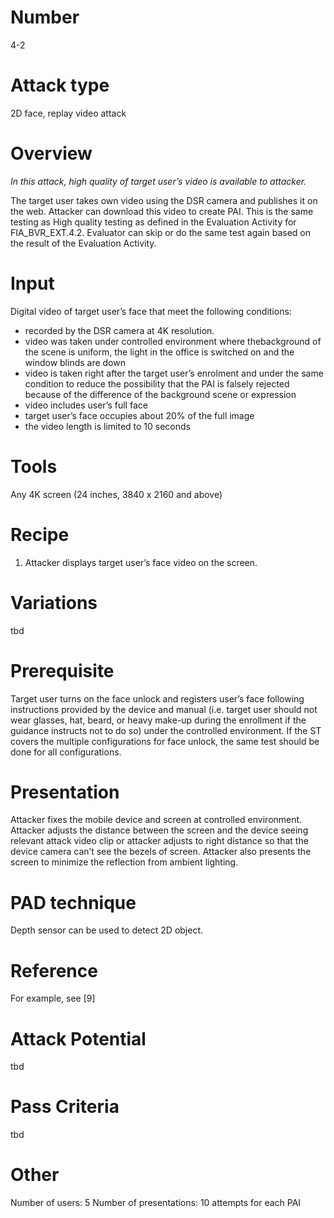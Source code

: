 Number
=======
4-2

Attack type
===========
2D face, replay video attack

Overview
========
_In this attack, high quality of target user’s video is available to attacker._

The target user takes own video using the DSR camera and publishes it on the web. Attacker can download this video to create PAI. This is the same testing as High quality testing as defined in the Evaluation Activity for FIA_BVR_EXT.4.2. Evaluator can skip or do the same test again based on the result of the Evaluation Activity.

Input
======
Digital video of target user’s face that meet the following conditions:
* recorded by the DSR camera at 4K resolution.
* video was taken under controlled environment where thebackground of the scene is uniform, the light in the office is switched on and the window blinds are down
* video is taken right after the target user’s enrolment and under the same condition to reduce the possibility that the PAI is falsely rejected because of the difference of the background scene or expression
* video includes user’s full face
* target user’s face occupies about 20% of the full image
* the video length is limited to 10 seconds

Tools
=====
Any 4K screen (24 inches, 3840 x 2160 and above)

Recipe
======
1) Attacker displays target user’s face video on the screen.

Variations
==========
tbd

Prerequisite
============
Target user turns on the face unlock and registers user’s face following instructions provided by the device and manual (i.e. target user should not wear glasses, hat, beard, or heavy make-up during the enrollment if the guidance instructs not to do so) under the controlled environment.
If the ST covers the multiple configurations for face unlock, the same test should be done for all configurations.

Presentation
============
Attacker fixes the mobile device and screen at controlled environment. Attacker adjusts the distance between the screen and the device seeing relevant attack video clip or attacker adjusts to right distance so that the device camera can’t see the bezels of screen. Attacker also presents the screen to minimize the reflection from ambient lighting.

PAD technique
=============
Depth sensor can be used to detect 2D object.

Reference
=========
For example, see [9]

Attack Potential
================
tbd

Pass Criteria
=============
tbd

Other
=====
Number of users: 5
Number of presentations: 10 attempts for each PAI


